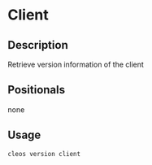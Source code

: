 # Client
## Description

Retrieve version information of the client

## Positionals

none

## Usage

    cleos version client